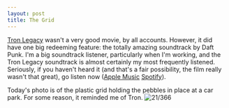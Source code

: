 ```yaml
---
layout: post
title: The Grid
---
```

[Tron Legacy](http://www.imdb.com/title/tt1104001/) wasn't a very good movie, by all accounts. However, it did have one big redeeming feature: the totally amazing soundtrack by Daft Punk. I'm a big soundtrack listener, particularly when I'm working, and the Tron Legacy soundtrack is almost certainly my most frequently listened. Seriously, if you haven't heard it (and that's a fair possibility, the film really wasn't that great), go listen now ([Apple Music](https://itunes.apple.com/gb/album/tron-legacy-original-motion/id715635668?uo=4&at=1000l8mx) [Spotify](https://open.spotify.com/album/2GC8kfyiyPjyheUUWyEY8F)).
<!--break-->

Today's photo is of the plastic grid holding the pebbles in place at a car park. For some reason, it reminded me of Tron.
![21/366](https://images.typed.com/2102ce0b-ff69-4cac-9f62-14beead046c1/image.jpeg)